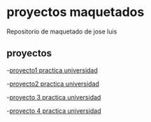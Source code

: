 # proyectos maquetados

Repositorio de maquetado de jose luis

## proyectos

-[proyecto1 practica universidad](https://JoseLuisUicab.github.io/proyectos-maquetados/uicab_can_jose_Tablas)

-[proyecto2 practica universidad](https://JoseLuisUicab.github.io/proyectos-maquetados/uicab_can_jose_tecnologico)

-[proyecto 3 practica universidad](https://JoseLuisUicab.github.io/proyectos-maquetados/uicab_jose_tareadisplay)

-[proyecto 4 practica universidad](https://JoseLuisUicab.github.io/proyectos-maquetados/uicab_jose_Examen_unidad_2)
